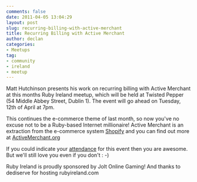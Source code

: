 ```yaml
---
comments: false
date: 2011-04-05 13:04:29
layout: post
slug: recurring-billing-with-active-merchant
title: Recurring Billing with Active Merchant
author: declan
categories:
- Meetups
tag:
- community
- ireland
- meetup
---
```


Matt Hutchinson presents his work on recurring billing with Active Merchant at this months Ruby Ireland meetup, which will be held at Twisted Pepper (54 Middle Abbey Street, Dublin 1). The event will go ahead on Tuesday, 12th of April at 7pm. 

This continues the e-commerce theme of last month, so now you've no excuse not to be a Ruby-based Internet millionaire! Active Merchant is an extraction from the e-commerce system [Shopify](http://shopify.com) and you can find out more at [ActiveMerchant.org](http://www.activemerchant.org)

If you could indicate your [attendance](http://www.doodle.com/c5kbmf7pync72gug) for this event then you are awesome. But we'll still love you even if you don't : -)

Ruby Ireland is proudly sponsored by Jolt Online Gaming!
And thanks to dediserve for hosting rubyireland.com
